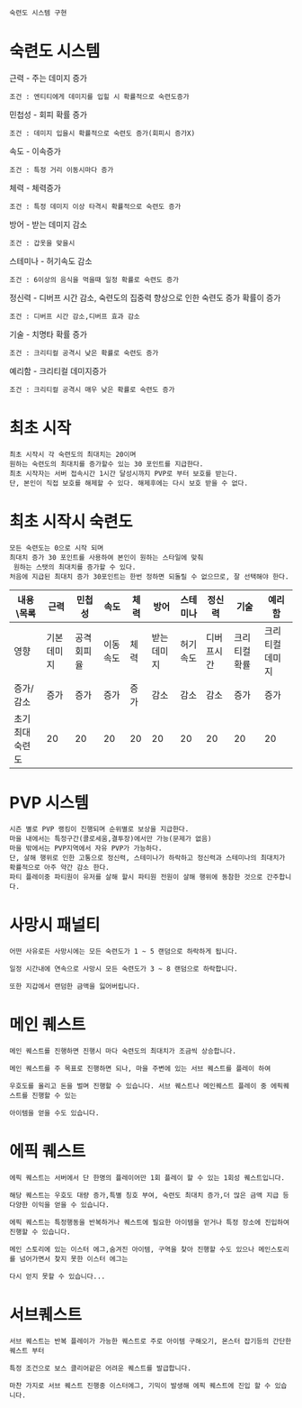 ```숙련도 시스템 구현```
# 숙련도 시스템
근력 - 주는 데미지 증가
```
조건 : 엔티티에게 데미지를 입힐 시 확률적으로 숙련도증가
```
민첩성 - 회피 확률 증가
```
조건 : 데미지 입을시 확률적으로 숙련도 증가(회피시 증가X)
```
속도 - 이속증가
```
조건 : 특정 거리 이동시마다 증가
```
체력 - 체력증가
```
조건 : 특정 데미지 이상 타격시 확률적으로 숙련도 증가
```
방어 - 받는 데미지 감소
```
조건 : 갑옷을 맞을시
```
스테미나 - 허기속도 감소
```
조건 : 6이상의 음식을 먹을때 일정 확률로 숙련도 증가
```

정신력 - 디버프 시간 감소, 숙련도의 집중력 향상으로 인한 숙련도 증가 확률이 증가
```
조건 : 디버프 시간 감소,디버프 효과 감소
```

기술 - 치명타 확률 증가
```
조건 : 크리티컬 공격시 낮은 확률로 숙련도 증가
```

예리함 - 크리티컬 데미지증가
```
조건 : 크리티컬 공격시 매우 낮은 확률로 숙련도 증가
```

# 최초 시작
```
최초 시작시 각 숙련도의 최대치는 20이며
원하는 숙련도의 최대치를 증가할수 있는 30 포인트를 지급한다.
최초 시작자는 서버 접속시간 1시간 달성시까지 PVP로 부터 보호를 받는다.
단, 본인이 직접 보호를 해제할 수 있다. 해제후에는 다시 보호 받을 수 없다.
```

# 최초 시작시 숙련도
```
모든 숙련도는 0으로 시작 되며
최대치 증가 30 포인트를 사용하여 본인이 원하는 스타일에 맞춰
 원하는 스탯의 최대치를 증가할 수 있다.
처음에 지급된 최대치 증가 30포인트는 한번 정하면 되돌릴 수 없으므로, 잘 선택해야 한다.
```
내용\목록|근력|민첩성|속도|체력|방어|스테미나|정신력|기술|예리함
---|------|------|------|------|------|------|------|------|------
영향|기본 데미지|공격 회피율|이동 속도|체력|받는 데미지|허기속도|디버프시간|크리티컬 확률|크리티컬 데미지
증가/감소|증가|증가|증가|증가|감소|감소|감소|증가|증가
초기 최대숙련도|20|20|20|20|20|20|20|20|20

# PVP 시스템
```
시즌 별로 PVP 랭킹이 진행되며 순위별로 보상을 지급한다.
마을 내에서는 특정구간(콜로세움,결투장)에서만 가능(문제가 없음)
마을 밖에서는 PVP지역에서 자유 PVP가 가능하다.
단, 살해 행위로 인한 고통으로 정신력, 스테미나가 하락하고 정신력과 스테미나의 최대치가 확률적으로 아주 약간 감소 한다.
파티 플레이중 파티원이 유저를 살해 할시 파티원 전원이 살해 행위에 동참한 것으로 간주합니다.
```
# 사망시 패널티
```
어떤 사유로든 사망시에는 모든 숙련도가 1 ~ 5 랜덤으로 하락하게 됩니다.

일정 시간내에 연속으로 사망시 모든 숙련도가 3 ~ 8 랜덤으로 하락합니다.

또한 지갑에서 랜덤한 금액을 잃어버립니다.
```

# 메인 퀘스트
```
메인 퀘스트를 진행하면 진행시 마다 숙련도의 최대치가 조금씩 상승합니다.

메인 퀘스트를 주 목표로 진행하면 되나, 마을 주변에 있는 서브 퀘스트를 플레이 하여

우호도를 올리고 돈을 벌며 진행할 수 있습니다. 서브 퀘스트나 메인퀘스트 플레이 중 에픽퀘스트를 진행할 수 있는

아이템을 얻을 수도 있습니다.
```
# 에픽 퀘스트
```
에픽 퀘스트는 서버에서 단 한명의 플레이어만 1회 플레이 할 수 있는 1회성 퀘스트입니다.

해당 퀘스트는 우호도 대량 증가,특별 칭호 부여, 숙련도 최대치 증가,더 많은 금액 지급 등 다양한 이익을 얻을 수 있습니다.

에픽 퀘스트는 특정행동을 반복하거나 퀘스트에 필요한 아이템을 얻거나 특정 장소에 진입하여 진행할 수 있습니다.

메인 스토리에 있는 이스터 에그,숨겨진 아이템, 구역을 찾아 진행할 수도 있으나 메인스토리를 넘어가면서 찾지 못한 이스터 에그는

다시 얻지 못할 수 있습니다...
```
# 서브퀘스트
```
서브 퀘스트는 반복 플레이가 가능한 퀘스트로 주로 아이템 구해오기, 몬스터 잡기등의 간단한 퀘스트 부터

특정 조건으로 보스 클리어같은 어려운 퀘스트를 발급합니다.

마찬 가지로 서브 퀘스트 진행중 이스터에그, 기믹이 발생해 에픽 퀘스트에 진입 할 수 있습니다.

```
